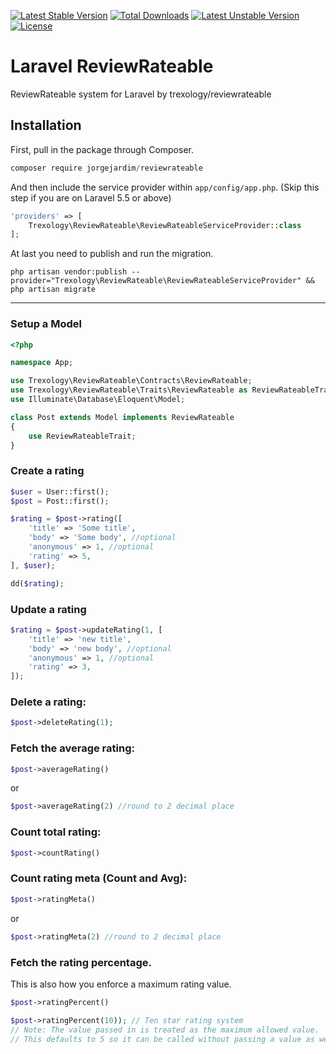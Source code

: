 [![Latest Stable Version](https://poser.pugx.org/trexology/reviewrateable/v/stable)](https://packagist.org/packages/trexology/reviewrateable)
[![Total Downloads](https://poser.pugx.org/trexology/reviewrateable/downloads)](https://packagist.org/packages/trexology/reviewrateable)
[![Latest Unstable Version](https://poser.pugx.org/trexology/reviewrateable/v/unstable)](https://packagist.org/packages/trexology/reviewrateable) [![License](https://poser.pugx.org/trexology/reviewrateable/license)](https://packagist.org/packages/trexology/reviewrateable)

# Laravel ReviewRateable
ReviewRateable system for Laravel by trexology/reviewrateable

## Installation

First, pull in the package through Composer.

```js
composer require jorgejardim/reviewrateable
```

And then include the service provider within `app/config/app.php`. (Skip this step if you are on Laravel 5.5 or above)

```php
'providers' => [
    Trexology\ReviewRateable\ReviewRateableServiceProvider::class
];
```

At last you need to publish and run the migration.
```
php artisan vendor:publish --provider="Trexology\ReviewRateable\ReviewRateableServiceProvider" && php artisan migrate
```

-----

### Setup a Model
```php
<?php

namespace App;

use Trexology\ReviewRateable\Contracts\ReviewRateable;
use Trexology\ReviewRateable\Traits\ReviewRateable as ReviewRateableTrait;
use Illuminate\Database\Eloquent\Model;

class Post extends Model implements ReviewRateable
{
    use ReviewRateableTrait;
}
```

### Create a rating
```php
$user = User::first();
$post = Post::first();

$rating = $post->rating([
    'title' => 'Some title',
    'body' => 'Some body', //optional
    'anonymous' => 1, //optional
    'rating' => 5,
], $user);

dd($rating);
```

### Update a rating
```php
$rating = $post->updateRating(1, [
    'title' => 'new title',
    'body' => 'new body', //optional
    'anonymous' => 1, //optional
    'rating' => 3,
]);
```

### Delete a rating:
```php
$post->deleteRating(1);
```

### Fetch the average rating:
````php
$post->averageRating()
````

or

````php
$post->averageRating(2) //round to 2 decimal place
````

### Count total rating:
````php
$post->countRating()
````

### Count rating meta (Count and Avg):
````php
$post->ratingMeta()
````

or

````php
$post->ratingMeta(2) //round to 2 decimal place
````

### Fetch the rating percentage.
This is also how you enforce a maximum rating value.
````php
$post->ratingPercent()

$post->ratingPercent(10)); // Ten star rating system
// Note: The value passed in is treated as the maximum allowed value.
// This defaults to 5 so it can be called without passing a value as well.
````
